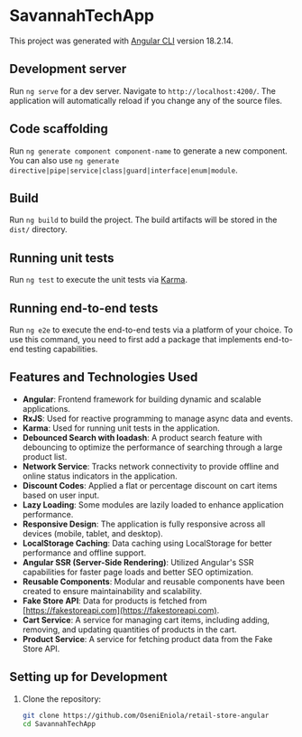 # SavannahTechApp

This project was generated with [Angular CLI](https://github.com/angular/angular-cli) version 18.2.14.

## Development server

Run `ng serve` for a dev server. Navigate to `http://localhost:4200/`. The application will automatically reload if you change any of the source files.

## Code scaffolding

Run `ng generate component component-name` to generate a new component. You can also use `ng generate directive|pipe|service|class|guard|interface|enum|module`.

## Build

Run `ng build` to build the project. The build artifacts will be stored in the `dist/` directory.

## Running unit tests

Run `ng test` to execute the unit tests via [Karma](https://karma-runner.github.io).

## Running end-to-end tests

Run `ng e2e` to execute the end-to-end tests via a platform of your choice. To use this command, you need to first add a package that implements end-to-end testing capabilities.

## Features and Technologies Used

- **Angular**: Frontend framework for building dynamic and scalable applications.
- **RxJS**: Used for reactive programming to manage async data and events.
- **Karma**: Used for running unit tests in the application.
- **Debounced Search with loadash**: A product search feature with debouncing to optimize the performance of searching through a large product list.
- **Network Service**: Tracks network connectivity to provide offline and online status indicators in the application.
- **Discount Codes**: Applied a flat or percentage discount on cart items based on user input.
- **Lazy Loading**: Some modules are lazily loaded to enhance application performance.
- **Responsive Design**: The application is fully responsive across all devices (mobile, tablet, and desktop).
- **LocalStorage Caching**: Data caching using LocalStorage for better performance and offline support.
- **Angular SSR (Server-Side Rendering)**: Utilized Angular's SSR capabilities for faster page loads and better SEO optimization.
- **Reusable Components**: Modular and reusable components have been created to ensure maintainability and scalability.
- **Fake Store API**: Data for products is fetched from [https://fakestoreapi.com](https://fakestoreapi.com).
- **Cart Service**: A service for managing cart items, including adding, removing, and updating quantities of products in the cart.
- **Product Service**: A service for fetching product data from the Fake Store API.


## Setting up for Development

1. Clone the repository:
   ```bash
   git clone https://github.com/OseniEniola/retail-store-angular
   cd SavannahTechApp
